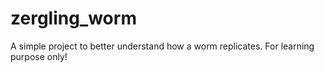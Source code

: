 # zergling_worm
A simple project to better understand how a worm replicates. For learning purpose only!
